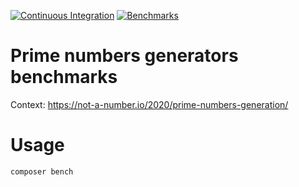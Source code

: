 [![Continuous Integration](https://github.com/drupol/primes-bench/workflows/Continuous%20Integration/badge.svg)](https://github.com/drupol/primes-bench/actions?query=workflow%3A%22Continuous+Integration%22)
[![Benchmarks](https://github.com/drupol/primes-bench/workflows/Benchmarks/badge.svg)](https://github.com/drupol/primes-bench/actions?query=workflow%3ABenchmarks)

# Prime numbers generators benchmarks

Context: https://not-a-number.io/2020/prime-numbers-generation/

# Usage

```
composer bench
```
